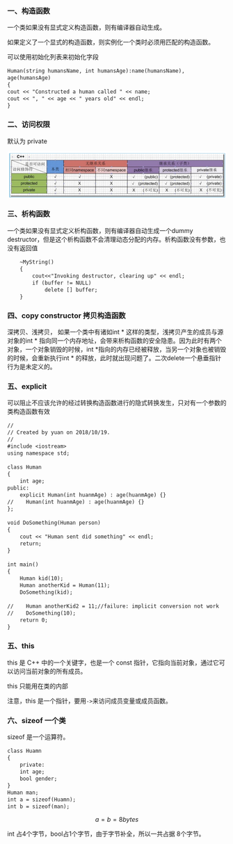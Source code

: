 ### 一、构造函数

一个类如果没有显式定义构造函数，则有编译器自动生成。

如果定义了一个显式的构造函数，则实例化一个类时必须用匹配的构造函数。

可以使用初始化列表来初始化字段

```
Human(string humansName, int humansAge):name(humansName), age(humansAge)
{
cout << "Constructed a human called " << name;
cout << ", " << age << " years old" << endl;
}
```

### 二、访问权限

默认为 private

![access](../pic/Snipaste_2018-10-17_19-51-20.png)

### 三、析构函数

一个类如果没有显式定义析构函数，则有编译器自动生成一个dummy destructor，但是这个析构函数不会清理动态分配的内存。析构函数没有参数，也没有返回值

```
    ~MyString()
    {
        cout<<"Invoking destructor, clearing up" << endl;
        if (buffer != NULL)
            delete [] buffer;
    }
```



### 四、copy constructor 拷贝构造函数

深拷贝、浅拷贝， 如果一个类中有诸如int * 这样的类型，浅拷贝产生的成员与源对象的int * 指向同一个内存地址，会带来析构函数的安全隐患。因为此时有两个对象，一个对象销毁的时候，int *指向的内存已经被释放，当另一个对象也被销毁的时候，会重新执行int * 的释放，此时就出现问题了。二次delete一个悬垂指针行为是未定义的。

### 五、explicit

可以阻止不应该允许的经过转换构造函数进行的隐式转换发生，只对有一个参数的类构造函数有效

```
//
// Created by yuan on 2018/10/19.
//
#include <iostream>
using namespace std;

class Human
{
    int age;
public:
    explicit Human(int huanmAge) : age(huanmAge) {}
//    Human(int huanmAge) : age(huanmAge) {}
};

void DoSomething(Human person)
{
    cout << "Human sent did something" << endl;
    return;
}

int main()
{
    Human kid(10);
    Human anotherKid = Human(11);
    DoSomething(kid);

//    Human anotherKid2 = 11;//failure: implicit conversion not work
//    DoSomething(10);
    return 0;
}

```

### 五、this

this 是 C++ 中的一个关键字，也是一个 const 指针，它指向当前对象，通过它可以访问当前对象的所有成员。

this 只能用在类的内部

注意，this 是一个指针，要用`->`来访问成员变量或成员函数。

### 六、sizeof 一个类

sizeof 是一个运算符。

```
class Huamn
{
    private:
    int age;
    bool gender;
}
Human man;
int a = sizeof(Huamn);
int b = sizeof(man);
```

$$
a = b = 8bytes
$$

int 占4个字节，bool占1个字节，由于字节补全，所以一共占据 8个字节。